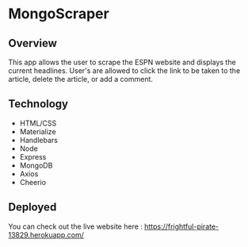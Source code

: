 # MongoScraper

## Overview

This app allows the user to scrape the ESPN website and displays the current headlines. User's are allowed to click the link to be taken to the article, delete the article, or add a comment. 

## Technology

* HTML/CSS
* Materialize
* Handlebars
* Node
* Express
* MongoDB
* Axios
* Cheerio

## Deployed

You can check out the live website here : https://frightful-pirate-13829.herokuapp.com/